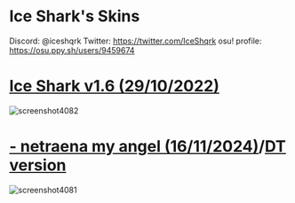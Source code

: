 # Ice Shark's Skins

Discord: @iceshqrk
Twitter: https://twitter.com/IceShqrk
osu! profile: https://osu.ppy.sh/users/9459674

# [Ice Shark v1.6 (29/10/2022)](https://drive.google.com/file/d/1hyEftGBJ5z3ABHT01_AXL5b16oUlmIes/view?usp=sharing)
![screenshot4082](https://files.catbox.moe/l70fve.png)

# [- netraena my angel (16/11/2024)](https://drive.google.com/file/d/1xYmZcVNbvetCGqStosOctWetkhYN4lS0/view?usp=sharing)/[DT version](https://drive.google.com/file/d/1FAguhDClNcOq-tnBPQEKSyezl7HyuVbR/view?usp=sharing)
![screenshot4081](https://files.catbox.moe/ot986o.png)

